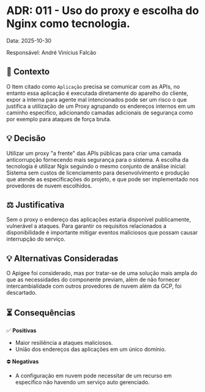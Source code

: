 
# ADR: 011 -  Uso do proxy e escolha do Nginx como tecnologia.

Data: 2025-10-30

Responsável: André Vinícius Falcão

## :open_book: Contexto
O Item citado como `Aplicação` precisa se comunicar com as APIs, no entanto essa aplicação é executada diretamente do aparelho do cliente, expor a interna para agente mal intencionados pode ser um risco o que justifica a utilização de um Proxy agrupando os endereços internos em um caminho especifico, adicionando camadas adicionais de segurança como por exemplo para ataques de força bruta. 
  

## :bulb: Decisão
Utilizar um proxy "a frente" das APIs públicas para criar uma camada anticorrupção fornecendo mais segurança para o sistema. A escolha da tecnologia é utilizar Ngix seguindo o mesmo conjunto de análise inicial: Sistema sem custos de licenciamento para desenvolvimento e produção que atende as especificações do projeto, e que pode ser implementado nos provedores de nuvem escolhidos.

## :balance_scale: Justificativa
Sem o proxy o endereço das aplicações estaria disponível publicamente, vulnerável a ataques. Para garantir os requisitos relacionados a disponibilidade é importante mitigar eventos maliciosos que possam causar interrupção do serviço.

## :bulb: Alternativas Consideradas

O Apigee foi considerado, mas por tratar-se de uma solução mais ampla do que as necessidades do componente previam, além de não fornecer intercambialidade com outros provedores de nuvem além da GCP, foi descartado.

## :hourglass_flowing_sand: **Consequências**
:white_check_mark: **Positivas**
- Maior resiliência a ataques maliciosos.
- União dos endereços das aplicações em um único domínio.

:no_entry: **Negativas**
- A configuração em nuvem pode necessitar de um recurso em específico não havendo um serviço auto gerenciado.